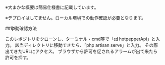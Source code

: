 ※大まかな概要は簡易仕様書に記載しています。

※デプロイはしてません。ローカル環境での動作確認が必要となります。

##挙動確認方法

このレポジトリをクローンし、ターミナル・cmd等で「㏅ hotpepperApi」と入力。
該当ディレクトリに移動できたら、「php artisan serve」と入力。
その際出てきたURLにアクセス。
ブラウザから許可を促されるアラームが出て来たら許可を押す。
